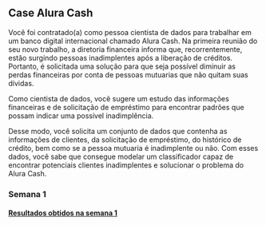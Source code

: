 ## Case Alura Cash

Você foi contratado(a) como pessoa cientista de dados para trabalhar em um banco digital internacional chamado Alura Cash. Na primeira reunião do seu novo trabalho,
a diretoria financeira informa que, recorrentemente, estão surgindo pessoas inadimplentes após a liberação de créditos. Portanto,
é solicitada uma solução para que seja possível diminuir as perdas financeiras por conta de pessoas mutuarias que não quitam suas dívidas.

Como cientista de dados, você sugere um estudo das informações financeiras e de solicitação de empréstimo para encontrar padrões que possam indicar uma
possível inadimplência.

Desse modo, você solicita um conjunto de dados que contenha as informações de clientes, da solicitação de empréstimo, do histórico de crédito,
bem como se a pessoa mutuaria é inadimplente ou não. Com esses dados, você sabe que consegue modelar um classificador capaz de encontrar potenciais clientes
inadimplentes e solucionar o problema do Alura Cash.

### Semana 1  
   #### [Resultados obtidos na semana 1](https://github.com/Pierrelimaa/Data-Science/tree/main/Alura%20Challenge%20Dados%202022/Semana%201)
